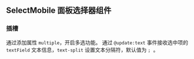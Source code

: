 <div class="demo-header">
<p class="overviewicon">
  <span class="wapi-ui-select-mobile"/>
</p>

## SelectMobile 面板选择器组件

<mobile-uxlink widget-name="SelectMobile"></mobile-uxlink>
</div>

### 插槽

通过添加属性 `multiple`，开启多选功能。
通过 `@update:text` 事件接收选中项的 `textField` 文本信息，`text-split` 设置文本分隔符，默认值为 `; `。
<mobile-view link="select-mobile/multiple.vue"></mobile-view>

<br />

<mobile-attributes link="select-mobile"></mobile-attributes>

